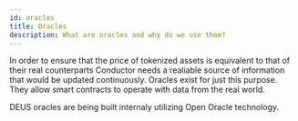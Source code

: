 ```yaml
---
id: oracles
title: Oracles
description: What are oracles and why do we use them?
---
```


In order to ensure that the price of tokenized assets is equivalent to that of their real counterparts Conductor needs a realiable source of information that would be updated continuously. Oracles exist for just this purpose. They allow smart contracts to operate with data from the real world.

DEUS oracles are being built internaly utilizing Open Oracle technology.
